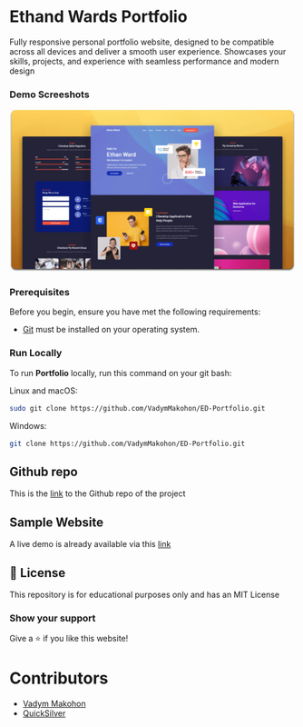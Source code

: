 # Ethand Wards Portfolio

Fully responsive personal portfolio website, designed to be compatible across all devices and deliver a smooth user experience. Showcases your skills, projects, and experience with seamless performance and modern design

### Demo Screeshots

![Portfolio Desktop Demo](./readme-images/desktop.png "Desktop Demo")

### Prerequisites

Before you begin, ensure you have met the following requirements:

* [Git](https://git-scm.com/downloads "Download Git") must be installed on your operating system.

### Run Locally

To run **Portfolio** locally, run this command on your git bash:

Linux and macOS:

```bash
sudo git clone https://github.com/VadymMakohon/ED-Portfolio.git
```

Windows:

```bash
git clone https://github.com/VadymMakohon/ED-Portfolio.git
```

## Github repo

This is the [link](https://github.com/codewithsadee/portfolio) to the Github repo of the project

## Sample Website

A live demo is already available via this [link](https://codewithsadee.github.io/portfolio/)

## 📜 License

This repository is for educational purposes only and has an MIT License

### Show your support

Give a ⭐ if you like this website!

# Contributors

* [Vadym Makohon](https://github.com/VadymMakohon)
* [QuickSilver](https://github.com/Quicksilver-lab)
